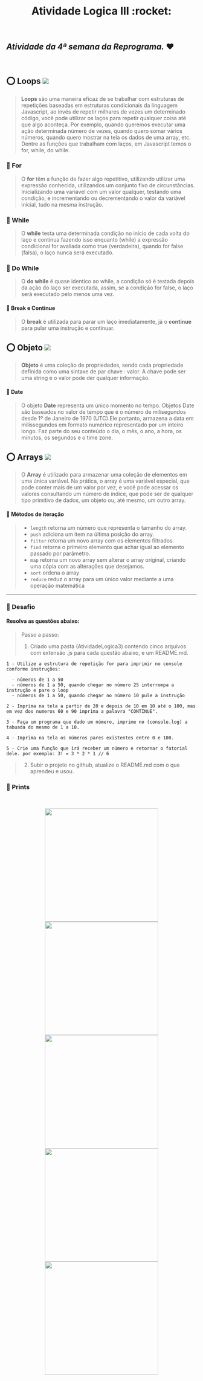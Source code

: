 <h1 align="center">  Atividade Logica III :rocket: </h1> <br>

## *Atividade da 4ª semana da Reprograma.* :hearts:
  
  <br>

## :o: Loops ![](https://img.shields.io/badge/-javascript-yellow.svg)

>  **Loops** são uma maneira eficaz de se trabalhar com estruturas de repetições baseadas em estruturas condicionais da linguagem Javascript, ao invés de repetir milhares de vezes um determinado código, você pode utilizar os laços para repetir qualquer coisa até que algo aconteça.
> Por exemplo, quando queremos executar uma ação determinada número de vezes, quando quero somar vários números, quando quero mostrar na tela os dados de uma array, etc.
> Dentre as funções que trabalham com laços, em Javascript temos o for, while, do while.

### :small_orange_diamond: For
> O **for** têm a função de fazer algo repetitivo, utilizando  utilizar uma expressão conhecida, utilizandos um conjunto fixo de circunstâncias. Inicializando uma variável com um valor qualquer, testando uma condição, e incrementando ou decrementando o valor da variável inicial, tudo na mesma instrução.

### :small_orange_diamond: While
> O **while** testa uma determinada condição no início de cada volta do laço e continua fazendo isso enquanto (while) a expressão condicional for avaliada como true (verdadeira), quando for false (falsa), o laço nunca será executado. 

### :small_orange_diamond: Do While
> O **do while** é quase identico ao while, a condição só é testada depois da ação do laço ser executada, assim, se a condição for false, o laço será executado pelo menos uma vez.
 
#### :small_red_triangle: Break e Continue
> O **break** é utilizada para parar um laço imediatamente, já o **continue** para pular uma instrução e continuar.

## :o: Objeto ![](https://img.shields.io/badge/-javascript-yellow.svg)

> **Objeto** é uma coleção de propriedades, sendo cada propriedade definida como uma sintaxe de par chave : valor. A chave pode ser uma string e o valor pode der qualquer informação.

#### :small_red_triangle: Date
> O objeto **Date** representa um único momento no tempo. Objetos Date são baseados no valor de tempo que é o número de milisegundos desde 1º de Janeiro de 1970 (UTC).Ele portanto, armazena a data em milissegundos em formato numérico representado por um inteiro longo. Faz parte do seu conteúdo o dia, o mês, o ano, a hora, os minutos, os segundos e o time zone.

## :o: Arrays ![](https://img.shields.io/badge/-javascript-yellow.svg)
> O  **Array** é utilizado para armazenar uma coleção de elementos em uma única variável. Na prática, o array é uma variável especial, que pode conter mais de um valor por vez, e você pode acessar os valores consultando um número de índice, que pode ser de qualquer tipo primitivo de dados, um objeto ou, até mesmo, um outro array. 

#### :small_red_triangle: Métodos de iteração

> - `length` retorna um número que representa o tamanho do array.
> - `push` adiciona um item na última posição do array.
> - `filter` retorna um novo array com os elementos filtrados.
> - `find` retorna o primeiro elemento que achar igual ao elemento passado por parâmetro.
> - `map` retorna um novo array sem alterar o array original, criando uma cópia com as alterações que desejamos.
> - `sort` ordena o array
> - `reduce` reduz o array para um único valor mediante a uma operação matemática


---
### :small_orange_diamond: Desafio 

#### Resolva as questões abaixo:  

> Passo a passo:
>1) Criado uma pasta (AtividadeLogica3) contendo cinco arquivos com extensão .js para cada questão abaixo, e um README.md.

```
1 - Utilize a estrutura de repetição for para imprimir no console conforme instruções:
  
  - números de 1 a 50
  - números de 1 a 50, quando chegar no número 25 interrompa a instrução e pare o loop
  - números de 1 a 50, quando chegar no número 10 pule a instrução

2 - Imprima na tela a partir de 20 e depois de 10 em 10 até o 100, mas em vez dos numeros 60 e 90 imprima a palavra "CONTINUE".

3 - Faça um programa que dado um número, imprime no (console.log) a tabuada do mesmo de 1 a 10.

4 - Imprima na tela os números pares existentes entre 0 e 100.

5 - Crie uma função que irá receber um número e retornar o fatorial dele. por exemplo: 3! = 3 * 2 * 1 // 6
```

>2) Subir o projeto no github, atualize o README.md com o que aprendeu e usou. 


### :small_orange_diamond: Prints  

<br><p align="center">
  <img width="300" src="https://user-images.githubusercontent.com/84551213/164604378-3a5dd6a5-2a0f-4527-8653-95e7b310bca9.png" />     <img width="300" src="https://user-images.githubusercontent.com/84551213/164604382-c925528a-13e3-4125-a022-68e42a564015.png" />
  <img width="300" src="https://user-images.githubusercontent.com/84551213/164604384-66bf0615-e1da-48b1-b479-42dda4c4b348.png" />     <img width="300" src="https://user-images.githubusercontent.com/84551213/164604386-5f047cd0-d370-4eab-a429-f6511686a4e4.png" />
  <img width="300" src="https://user-images.githubusercontent.com/84551213/164604389-6ee189ea-f620-4f95-9c3c-dfc736b870ed.png" />     